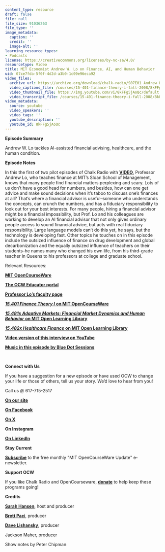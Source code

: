 ```yaml
---
content_type: resource
draft: false
file: null
file_size: 91036263
file_type: ''
image_metadata:
  caption: ''
  credit: ''
  image-alt: ''
learning_resource_types:
- Podcasts
license: https://creativecommons.org/licenses/by-nc-sa/4.0/
resourcetype: Video
title: MIT Economist Andrew W. Lo on Finance, AI, and Human Behavior
uid: 07ce7fda-5f0f-4d2d-a3b0-1c09e96eca92
video_files:
  archive_url: https://archive.org/download/chalk-radio/S07E01_Andrew_Lo_360p.mp4
  video_captions_file: /courses/15-401-finance-theory-i-fall-2008/8kFFg5jAoQc_captions.webvtt
  video_thumbnail_file: https://img.youtube.com/vi/8kFFg5jAoQc/default.jpg
  video_transcript_file: /courses/15-401-finance-theory-i-fall-2008/8kFFg5jAoQc_transcript.pdf
video_metadata:
  source: youtube
  video_speakers: ''
  video_tags: ''
  youtube_description: ''
  youtube_id: 8kFFg5jAoQc
---
```

**Episode Summary**

Andrew W. Lo tackles AI-assisted financial advising, healthcare, and the human condition.

**Episode Notes**

In this the first of two pilot episodes of Chalk Radio with [**VIDEO**](https://www.youtube.com/watch?v=8kFFg5jAoQc), Professor Andrew Lo, who teaches finance at MIT’s Sloan School of Management, knows that many people find financial matters perplexing and scary. Lots of us don’t have a good head for numbers, and besides, how can one get advice and make sound decisions when it’s taboo to discuss one’s finances at all? That’s where a financial advisor is useful–someone who understands the concepts, can crunch the numbers, and has a fiduciary responsibility to look out for your best interests. For many people, hiring a financial advisor might be a financial impossibility, but Prof. Lo and his colleagues are working to develop an AI financial advisor that not only gives ordinary people access to sound financial advice, but acts with real fiduciary responsibility. Large language models can’t do this yet, he says, but the technology is developing fast. Other topics he touches on in this episode include the outsized influence of finance on drug development and global decarbonization and the equally outsized influence of teachers on their students–he names many who changed his own life, from his third-grade teacher in Queens to his professors at college and graduate school.        

Relevant Resources:

[**MIT OpenCourseWare**](https://ocw.mit.edu/)

[**The OCW Educator portal**](https://ocw.mit.edu/educator/)

[**Professor Lo’s faculty page**](https://mitsloan.mit.edu/faculty/directory/andrew-w-lo)

[***15.401 Finance Theory I*** **on MIT OpenCourseWare**](https://ocw.mit.edu/courses/15-401-finance-theory-i-fall-2008/)

[***15.481x Adaptive Markets: Financial Market Dynamics and Human Behavior*** **on MIT Open Learning Library**](https://openlearninglibrary.mit.edu/courses/course-v1:MITx+15.481x+1T2021/about)

[***15.482x Healthcare Finance*** **on MIT Open Learning Library**](https://openlearninglibrary.mit.edu/courses/course-v1:MITx+15.482x+1T2019/about)

[**Video version of this interview on YouTube**](https://www.youtube.com/watch?v=8kFFg5jAoQc)

[**Music in this episode by Blue Dot Sessions**](http://www.sessions.blue/)

 

**Connect with Us**

If you have a suggestion for a new episode or have used OCW to change your life or those of others, tell us your story. We’d love to hear from you! 

Call us @ 617-715-2517

[**On our site**](https://ocw.mit.edu/about/contactus/)

[**On Facebook**](https://www.facebook.com/MITOCW/)

[**On X**](https://twitter.com/MITOCW?ref_src=twsrc%5Egoogle%7Ctwcamp%5Eserp%7Ctwgr%5Eauthor)

[**On Instagram**](https://www.instagram.com/mitocw/?hl=en)

[**On LinkedIn**](https://www.linkedin.com/company/mit-opencourseware/)

**Stay Current**

[**Subscribe**](https://ocw.mit.edu/subscribe/index.htm?utm_source=header) to the free monthly "MIT OpenCourseWare Update" e-newsletter. 

**Support OCW**

If you like Chalk Radio and OpenCourseware, [**donate**](https://giving.mit.edu/give/to/ocw/?utm_source=ocw&utm_medium=podcast&utm_campaign=donate) to help keep these programs going! 

**Credits**

[**Sarah Hansen**](https://www.linkedin.com/in/sarah-e-hansen/), host and producer 

[**Brett Paci**](https://twitter.com/Brett_Paci), producer  

[**Dave Lishansky**](https://twitter.com/DaveResonates), producer 

Jackson Maher, producer

Show notes by Peter Chipman